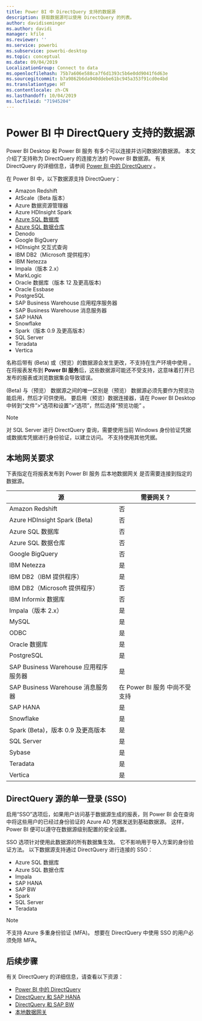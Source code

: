 ```yaml
---
title: Power BI 中 DirectQuery 支持的数据源
description: 获取数据源可以使用 DirectQuery 的列表。
author: davidiseminger
ms.author: davidi
manager: kfile
ms.reviewer: ''
ms.service: powerbi
ms.subservice: powerbi-desktop
ms.topic: conceptual
ms.date: 09/04/2019
LocalizationGroup: Connect to data
ms.openlocfilehash: 75b7a606e588ca7f6d1393c5b6e0dd9041f6d63e
ms.sourcegitcommit: b7a9862b6da940ddebe61bc945a353f91cd0e4bd
ms.translationtype: HT
ms.contentlocale: zh-CN
ms.lasthandoff: 10/04/2019
ms.locfileid: "71945204"
---
```

# <a name="data-sources-supported-by-directquery-in-power-bi"></a>Power BI 中 DirectQuery 支持的数据源

Power BI Desktop  和 Power BI 服务  有多个可以连接并访问数据的数据源。 本文介绍了支持称为 DirectQuery  的连接方法的 Power BI 数据源。 有关 DirectQuery 的详细信息，请参阅 [Power BI 中的 DirectQuery](desktop-directquery-about.md)  。

在 Power BI 中，以下数据源支持 DirectQuery：

* Amazon Redshift
* AtScale（Beta 版本）
* Azure 数据资源管理器
* Azure HDInsight Spark
* [Azure SQL 数据库](service-azure-sql-database-with-direct-connect.md)
* [Azure SQL 数据仓库](service-azure-sql-data-warehouse-with-direct-connect.md)
* Denodo
* Google BigQuery
* HDInsight 交互式查询
* IBM DB2（Microsoft 提供程序）
* IBM Netezza
* Impala（版本 2.x）
* MarkLogic
* Oracle 数据库（版本 12 及更高版本)
* Oracle Essbase
* PostgreSQL
* SAP Business Warehouse 应用程序服务器
* SAP Business Warehouse 消息服务器
* SAP HANA
* Snowflake
* Spark（版本 0.9 及更高版本）
* SQL Server
* Teradata
* Vertica

名称后带有 (Beta) 或（预览）的数据源会发生更改，不支持在生产环境中使用   。 在将报表发布到 **Power BI 服务**后，这些数据源可能还不受支持，这意味着打开已发布的报表或浏览数据集会导致错误。

(Beta)  与（预览）  数据源之间的唯一区别是（预览）  数据源必须先要作为预览功能启用，然后才可供使用。 要启用（预览）数据连接器，请在 Power BI Desktop 中转到“文件”>“选项和设置”>“选项”，然后选择“预览功能”     。

> [!NOTE]
> 对 SQL Server 进行 DirectQuery 查询，需要使用当前 Windows 身份验证凭据或数据库凭据进行身份验证，以建立访问。 不支持使用其他凭据。
>

## <a name="on-premises-gateway-requirements"></a>本地网关要求
下表指定在将报表发布到 Power BI 服务  后本地数据网关  是否需要连接到指定的数据源。

| 源 | 需要网关？ |
| --- | --- |
| Amazon Redshift |否 |
| Azure HDInsight Spark (Beta) |否 |
| Azure SQL 数据库 |否 |
| Azure SQL 数据仓库 |否 |
| Google BigQuery |否 |
| IBM Netezza |是 |
| IBM DB2（IBM 提供程序） |是 |
| IBM DB2（Microsoft 提供程序） |否 |
| IBM Informix 数据库 |否 |
| Impala（版本 2.x） |是 |
| MySQL |是 |
| ODBC |是 |
| Oracle 数据库 |是 |
| PostgreSQL |是 |
| SAP Business Warehouse 应用程序服务器 |是 |
| SAP Business Warehouse 消息服务器 |在 Power BI 服务  中尚不受支持 |
| SAP HANA |是 |
| Snowflake |是 |
| Spark (Beta)，版本 0.9 及更高版本 |是 |
| SQL Server |是 |
| Sybase |是 |
| Teradata |是 |
| Vertica |是 |


## <a name="single-sign-on-sso-for-directquery-sources"></a>DirectQuery 源的单一登录 (SSO)

启用“SSO”选项后，如果用户访问基于数据源生成的报表，则 Power BI 会在查询中将这些用户的已经过身份验证的 Azure AD 凭据发送到基础数据源。 这样，Power BI 便可以遵守在数据源级别配置的安全设置。

SSO 选项针对使用此数据源的所有数据集生效。 它不影响用于导入方案的身份验证方法。 以下数据源支持通过 DirectQuery 进行连接的 SSO：

- Azure SQL 数据库
- Azure SQL 数据仓库
- Impala
- SAP HANA
- SAP BW
- Spark
- SQL Server
- Teradata

> [!Note]
> 不支持 Azure 多重身份验证 (MFA)。 想要在 DirectQuery 中使用 SSO 的用户必须免除 MFA。

## <a name="next-steps"></a>后续步骤
有关 DirectQuery 的详细信息，请查看以下资源：

* [Power BI 中的 DirectQuery](desktop-directquery-about.md)
* [DirectQuery 和 SAP HANA](desktop-directquery-sap-hana.md)
* [DirectQuery 和 SAP BW](desktop-directquery-sap-bw.md)
* [本地数据网关](service-gateway-onprem.md)

